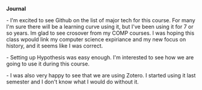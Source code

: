 <b>Journal</b>

<p> - I'm excited to see Github on the list of major tech for this course. For many I'm sure there will be a learning curve using it, but I've been using it for 7 or so years. Im glad to see crosover from my COMP courses. I was hoping this class wpould link my computer science expiriance and my new focus on history, and it seems like I was correct. </p>
<p> - Setting up Hypothesis was easy enough. I'm interested to see how we are going to use it during this course. </p>
<p> - I was also very happy to see that we are using Zotero. I started using it last semester and I don't know what I would do without it. </p>
